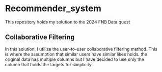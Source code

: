 # Recommender_system
This repository holds my solution to the 2024 FNB Data quest
## Collaborative Filtering
In this solution, I utilize the user-to-user collaborative filtering method. This is where the assumption that similar users have similar likes holds.
the original data has multiple columns but I have decided to use only the column that holds the targets for simplicity
